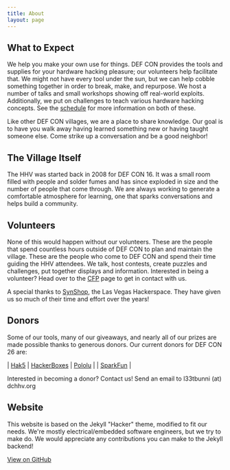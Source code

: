 ```yaml
---
title: About
layout: page
---
```


## What to Expect
We help you make your own use for things.  DEF CON provides the tools and supplies for your hardware hacking pleasure; our volunteers help facilitate that.  We might not have every tool under the sun, but we can help cobble something together in order to break, make, and repurpose.  We host a number of talks and small workshops showing off real-world exploits.  Additionally, we put on challenges to teach various hardware hacking concepts.  See the [schedule](/schedule) for more information on both of these.  

Like other DEF CON villages, we are a place to share knowledge.  Our goal is to have you walk away having learned something new or having taught someone else.  Come strike up a conversation and be a good neighbor!

## The Village Itself
The HHV was started back in 2008 for DEF CON 16.  It was a small room filled with people and solder fumes and has since exploded in size and the number of people that come through.  We are always working to generate a comfortable atmosphere for learning, one that sparks conversations and helps build a community.  

## Volunteers
None of this would happen without our volunteers.  These are the people that spend countless hours outside of DEF CON to plan and maintain the village. These are the people who come to DEF CON and spend their time guiding the HHV attendees.  We talk, host contests, create puzzles and challenges, put together displays and information.  Interested in being a volunteer?  Head over to the [CFP](/CFP) page to get in contact with us.

A special thanks to [SynShop](https://synshop.org/), the Las Vegas Hackerspace.  They have given us so much of their time and effort over the years!

## Donors
Some of our tools, many of our giveaways, and nearly all of our prizes are made possible thanks to generous donors.  Our current donors for DEF CON 26 are:

| [Hak5](https://www.hak5.org/) | [HackerBoxes](https://hackerboxes.com/) | [Pololu](https://www.pololu.com/) |
| [SparkFun](https://www.sparkfun.com/) |

Interested in becoming a donor? Contact us! Send an email to l33tbunni (at) dchhv.org

## Website
This website is based on the Jekyll "Hacker" theme, modified to fit our needs.  We're mostly electrical/embedded software engineers, but we try to make do.  We would appreciate any contributions you can make to the Jekyll backend!

<a href="{{ site.github.repository_url }}" class="btn btn-github"><span class="icon"></span>View on GitHub</a>

